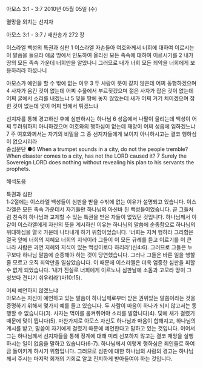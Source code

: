 아모스 3:1 - 3:7 
2010년 05월 05일 (수)

멸망을 외치는 선지자



아모스 3:1 - 3:7 / 새찬송가 272 장


이스라엘 백성의 특권과 심판 
1 이스라엘 자손들아 여호와께서 너희에 대하여 이르시는 이 말씀을 들으라 애굽 땅에서 인도하여 올리신 모든 족속에 대하여 이르시기를 2 내가 땅의 모든 족속 가운데 너희만을 알았나니 그러므로 내가 너희 모든 죄악을 너희에게 보응하리라 하셨나니 

아모스가 예언을 할 수 밖에 없는 이유 
3 두 사람이 뜻이 같지 않은데 어찌 동행하겠으며 4 사자가 움킨 것이 없는데 어찌 수풀에서 부르짖겠으며 젊은 사자가 잡은 것이 없는데 어찌 굴에서 소리를 내겠느냐 5 덫을 땅에 놓지 않았는데 새가 어찌 거기 치이겠으며 잡힌 것이 없는데 덫이 어찌 땅에서 튀겠느냐 

선지자를 통해 경고하신 후에 심판하시는 하나님 
6 성읍에서 나팔이 울리는데 백성이 어찌 두려워하지 아니하겠으며 여호와의 행하심이 없는데 재앙이 어찌 성읍에 임하겠느냐 7 주 여호와께서는 자기의 비밀을 그 종 선지자들에게 보이지 아니하시고는 결코 행하심이 없으시리라  
중심문단 ●6 When a trumpet sounds in a city, do not the people tremble? When disaster comes to a city, has not the LORD caused it?  7 Surely the Sovereign LORD does nothing without revealing his plan to his servants the prophets.

해석도움





특권과 심판   
1-2절에는 이스라엘 백성들이 심판을 받을 수밖에 없는 이유가 설명되고 있습니다. 이스라엘은 모든 족속 가운데서 자기들만 하나님의 아신바 된 백성들이었습니다. 곧 그들처럼 친숙히 하나님과 교제할 수 있는 특권을 받은 자들이 없었던 것입니다. 하나님께서 이같이 이스라엘에게 자신의 뜻을 계시하신 이유는 하나님의 말씀에 순종함으로 하나님의 위대하심을 열국 가운데 나타내게 하기 위함이었습니다. ‘너희는 지켜 행하라 그리함은 열국 앞에 너희의 지혜요 너희의 지식이라 그들이 이 모든 규례를 듣고 이르기를 이 큰 나라 사람은 과연 지혜와 지식이 있는 백성이로다 하리라’(신4:6). 그러므로 그들은 누구보다 하나님 말씀에 순종해야 하는 것이 당연했습니다. 그러나 그들은 바른 일을 행할 줄 모르고 오직 죄악만을 일삼았습니다. 이 때문에 이스라엘은 더욱 엄중한 심판을 피할 수 없게 되었습니다. ‘내가 진실로 너희에게 이르노니 심판날에 소돔과 고모라 땅이 그 성보다 견디기 쉬우리라’(마10:15).    

어찌 예언하지 않겠느냐   
아모스는 자신이 예언하고 있는 말씀이 하나님께로부터 받은 권위있는 말씀이라는 것을 증명하기 위해서 몇가지 예를 들고 있습니다. 두 사람이 마음이 하나가 되지 않고서는 동행할 수 없습니다(3). 사자는 먹이를 움켜쥐어야 소리를 발합니다(4). 덫에 새가 걸렸기 때문에 덫이 뜁니다(5). 마찬가지로 아모스 자신도 하나님과 마음이 합해지고, 하나님의 계시를 받고, 말씀이 자기에게 걸렸기 때문에 예언한다고 말하고 있는 것입니다. 이어서 그는 하나님께서 선지자들을 통해 징계에 대해 미리 선포하지 않고는 결코 재앙을 실행하시는 일이 없음을 말하고 있습니다(6-7). 하나님께서 이렇게 행하심은 죄인들로 하여금 돌이키게 하시기 위함입니다. 그러므로 심판에 대한 하나님의 사람의 경고는 하나님께서 주시는 마지막 회개의 기회로 알고 진지하게 받아들여야 하는 것입니다.